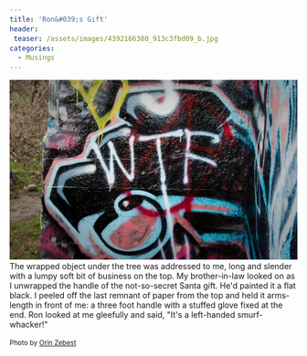 ```yaml
---
title: 'Ron&#039;s Gift'
header:
 teaser: /assets/images/4392166380_913c3fbd09_b.jpg
categories:
  - Musings
---
```

<img src="/assets/images/4392166380_913c3fbd09_b.jpg">The wrapped object under the tree was addressed to me, long and slender with a lumpy soft bit of business on the top. My brother-in-law looked on as I unwrapped the handle of the not-so-secret Santa gift. He'd painted it a flat black. I peeled off the last remnant of paper from the top and held it arms-length in front of me: a three foot handle with a stuffed glove fixed at the end. Ron looked at me gleefully and said, "It's a left-handed smurf-whacker!"

<small>Photo by <a href="http://www.flickr.com/photos/33917831@N00/4392166380" target="_blank">Orin Zebest</a> </small>